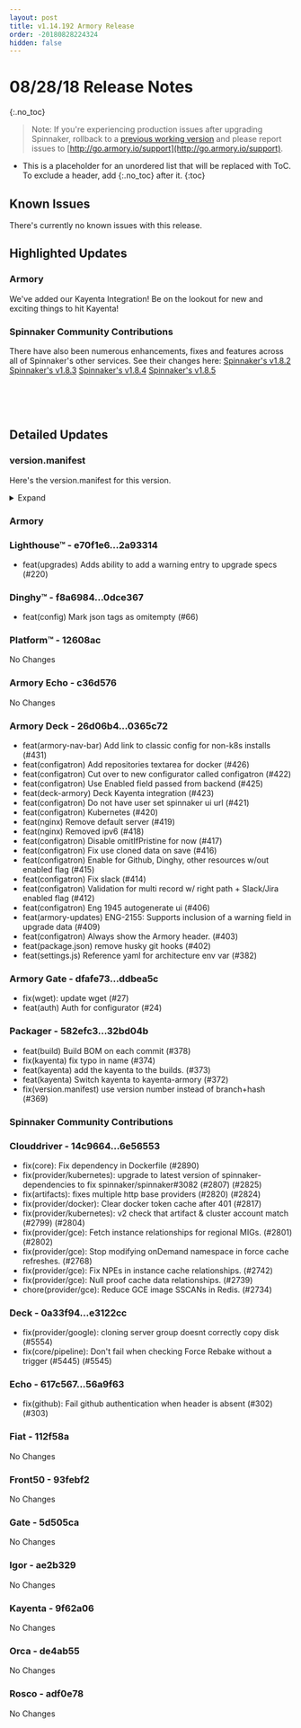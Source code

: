 ```yaml
---
layout: post
title: v1.14.192 Armory Release
order: -20180828224324
hidden: false
---
```


# 08/28/18 Release Notes
{:.no_toc}

> Note: If you're experiencing production issues after upgrading Spinnaker, rollback to a [previous working version](http://docs.armory.io/admin-guides/troubleshooting/#i-upgraded-spinnaker-and-it-is-no-longer-responding-how-do-i-rollback) and please report issues to [http://go.armory.io/support](http://go.armory.io/support).

* This is a placeholder for an unordered list that will be replaced with ToC. To exclude a header, add {:.no_toc} after it.
{:toc}


## Known Issues
There's currently no known issues with this release.

<!-- Example of a problem
Igor added ..... which does.....

**Symptoms:**
**Fix:**
-->





## Highlighted Updates
### Armory
We've added our Kayenta Integration! Be on the lookout for new and exciting things to hit Kayenta!



###  Spinnaker Community Contributions
There have also been numerous enhancements, fixes and features across all of Spinnaker's other services. See their changes here:
[Spinnaker's v1.8.2](https://www.spinnaker.io/community/releases/versions/1-8-2-changelog)
[Spinnaker's v1.8.3](https://www.spinnaker.io/community/releases/versions/1-8-3-changelog)
[Spinnaker's v1.8.4](https://www.spinnaker.io/community/releases/versions/1-8-4-changelog)
[Spinnaker's v1.8.5](https://www.spinnaker.io/community/releases/versions/1-8-5-changelog)




<br><br><br>
## Detailed Updates

### version.manifest
Here's the version.manifest for this version.
<details><summary>Expand</summary>
<pre class="highlight">
<code>export jenkins_build_number=2317
export packager_version=32bd04b
export armoryspinnaker_version=1.14.192
export armoryspinnaker_version_manifest_url=https://s3-us-west-2.amazonaws.com/armory-web/install/release/armoryspinnaker-v1.14.192-version.manifest
export fiat_version=release-1.8.x-112f58a
export front50_version=release-1.8.x-93febf2
export igor_version=release-1.8-x-new-install-healthy-ae2b329
export rosco_version=release-1.8.x-adf0e78
export clouddriver_version=release-1.8.x-6e56553
export orca_version=release-1.8.x-de4ab55
export spinnaker_monitoring_version=release-1.8.x-3be42b8
export lighthouse_version=2a93314
export barometer_version=64a613c
export configurator_version=master-0db688c
export dinghy_version=master-0dce367
export platform_version=master-12608ac
export gate_armory_version=ddbea5c-release-1.8.x-5d505ca
export gate_version=release-1.8.x-5d505ca
export echo_armory_version=c36d576-release-1.8.x-56a9f63
export echo_version=release-1.8.x-56a9f63
export kayenta_armory_version=f46ee34-release-1.8.x-9f62a06
export kayenta_version=release-1.8.x-9f62a06
export deck_armory_version=0365c72-release-1.8.x-e3122cc
export deck_version=release-1.8.x-e3122cc
export deck_artifacts_url=https://s3-us-west-2.amazonaws.com/armory-artifacts/spinnaker/deck/spinnaker-deck-release-1.8.x-e3122cc.tgz</code>
</pre>
</details>



### Armory
### Lighthouse&trade; - e70f1e6...2a93314
 - feat(upgrades) Adds ability to add a warning entry to upgrade specs (#220)

### Dinghy&trade; - f8a6984...0dce367
 - feat(config) Mark json tags as omitempty (#66)

### Platform&trade; - 12608ac
No Changes

### Armory Echo  - c36d576
No Changes

### Armory Deck  - 26d06b4...0365c72
 - feat(armory-nav-bar) Add link to classic config for non-k8s installs (#431)
 - feat(configatron) Add repositories textarea for docker (#426)
 - feat(configatron) Cut over to new configurator called configatron (#422)
 - feat(configatron) Use Enabled field passed from backend (#425)
 - feat(deck-armory) Deck Kayenta integration (#423)
 - feat(configatron) Do not have user set spinnaker ui url (#421)
 - feat(configatron) Kubernetes (#420)
 - feat(nginx) Remove default server (#419)
 - feat(nginx) Removed ipv6 (#418)
 - feat(configatron) Disable omitIfPristine for now (#417)
 - feat(configatron) Fix use cloned data on save (#416)
 - feat(configatron) Enable for Github, Dinghy, other resources w/out enabled flag (#415)
 - feat(configatron) Fix slack (#414)
 - feat(configatron) Validation for multi record w/ right path + Slack/Jira enabled flag (#412)
 - feat(configatron) Eng 1945 autogenerate ui (#406)
 - feat(armory-updates) ENG-2155: Supports inclusion of a warning field in upgrade data (#409)
 - feat(configatron)  Always show the Armory header. (#403)
 - feat(package.json) remove husky git hooks (#402)
 - feat(settings.js) Reference yaml for architecture env var (#382)

### Armory Gate  - dfafe73...ddbea5c
 - fix(wget): update wget (#27)
 - feat(auth) Auth for configurator (#24)
 
### Packager - 582efc3...32bd04b
 - feat(build) Build BOM on each commit (#378)
 - fix(kayenta) fix typo in name (#374)
 - feat(kayenta) add the kayenta to the builds. (#373)
 - feat(kayenta) Switch kayenta to kayenta-armory (#372)
 - fix(version.manifest) use version number instead of branch+hash (#369)



###  Spinnaker Community Contributions
### Clouddriver  - 14c9664...6e56553
 - fix(core): Fix dependency in Dockerfile (#2890)
 - fix(provider/kubernetes): upgrade to latest version of spinnaker-dependencies to fix spinnaker/spinnaker#3082 (#2807) (#2825)
 - fix(artifacts): fixes multiple http base providers (#2820) (#2824)
 - fix(provider/docker): Clear docker token cache after 401 (#2817)
 - fix(provider/kubernetes): v2 check that artifact & cluster account match (#2799) (#2804)
 - fix(provider/gce): Fetch instance relationships for regional MIGs. (#2801) (#2802)
 - fix(provider/gce): Stop modifying onDemand namespace in force cache refreshes. (#2768)
 - fix(provider/gce): Fix NPEs in instance cache relationships. (#2742)
 - fix(provider/gce): Null proof cache data relationships. (#2739)
 - chore(provider/gce): Reduce GCE image SSCANs in Redis. (#2734)

### Deck  - 0a33f94...e3122cc
 - fix(provider/google): cloning server group doesnt correctly copy disk (#5554)
 - fix(core/pipeline): Don't fail when checking Force Rebake without a trigger (#5445) (#5545)

### Echo  - 617c567...56a9f63
 - fix(github): Fail github authentication when header is absent (#302) (#303)

### Fiat  - 112f58a
No Changes

### Front50  - 93febf2
No Changes

### Gate  - 5d505ca
No Changes

### Igor  - ae2b329
No Changes

### Kayenta  - 9f62a06
No Changes

### Orca  - de4ab55
No Changes

### Rosco  - adf0e78
No Changes